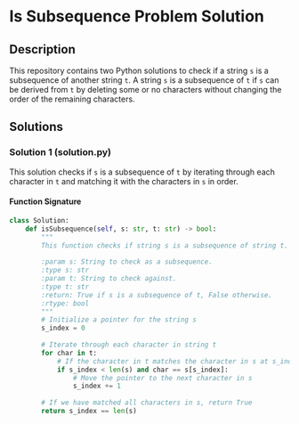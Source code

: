 # Is Subsequence Problem Solution

## Description

This repository contains two Python solutions to check if a string `s` is a subsequence of another string `t`. A string `s` is a subsequence of `t` if `s` can be derived from `t` by deleting some or no characters without changing the order of the remaining characters.

## Solutions

### Solution 1 (solution.py)

This solution checks if `s` is a subsequence of `t` by iterating through each character in `t` and matching it with the characters in `s` in order.

#### Function Signature

```python
class Solution:
    def isSubsequence(self, s: str, t: str) -> bool:
        """
        This function checks if string s is a subsequence of string t.
        
        :param s: String to check as a subsequence.
        :type s: str
        :param t: String to check against.
        :type t: str
        :return: True if s is a subsequence of t, False otherwise.
        :rtype: bool
        """
        # Initialize a pointer for the string s
        s_index = 0
        
        # Iterate through each character in string t
        for char in t:
            # If the character in t matches the character in s at s_index
            if s_index < len(s) and char == s[s_index]:
                # Move the pointer to the next character in s
                s_index += 1
        
        # If we have matched all characters in s, return True
        return s_index == len(s)
